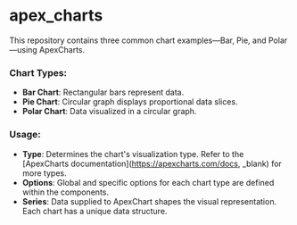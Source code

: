 # apex_charts

This repository contains three common chart examples—Bar, Pie, and Polar—using ApexCharts.

### Chart Types:

- **Bar Chart**: Rectangular bars represent data.
- **Pie Chart**: Circular graph displays proportional data slices.
- **Polar Chart**: Data visualized in a circular graph.

### Usage:

- **Type**: Determines the chart's visualization type. Refer to the [ApexCharts documentation](https://apexcharts.com/docs, _blank) for more types.
- **Options**: Global and specific options for each chart type are defined within the components.
- **Series**: Data supplied to ApexChart shapes the visual representation. Each chart has a unique data structure.
